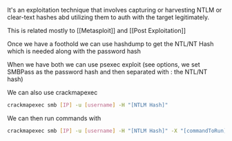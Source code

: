 
It's an exploitation technique that involves capturing or harvesting NTLM or clear-text hashes abd utilizing them to auth with the target legitimately.

This is related mostly to [[Metasploit]] and [[Post Exploitation]]

Once we have a foothold we can use hashdump to get the NTL/NT Hash which is needed along with the password hash

When we have both we can use psexec exploit (see options, we set SMBPass as the password hash and then separated with : the NTL/NT hash)

We can also use crackmapexec

``` bash
crackmapexec smb [IP] -u [username] -H "[NTLM Hash]"
```

We can then run commands with

``` bash
crackmapexec smb [IP] -u [username] -H "[NTLM Hash]" -X "[commandToRun]"
```



